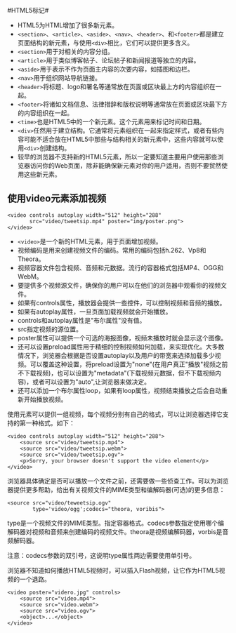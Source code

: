 #HTML5标记#
- HTML5为HTML增加了很多新元素。
- `<section>`、`<article>`、`<aside>`、`<nav>`、`<header>`、和`<footer>`都是建立页面结构的新元素，与使用`<div>`相比，它们可以提供更多含义。
- `<section>`用于对相关的内容分组。
- `<article>`用于类似博客帖子、论坛帖子和新闻报道等独立的内容。
- `<aside>`用于表示不作为页面主内容的次要内容，如插图和边栏。
- `<nav>`用于组织网站导航链接。
- `<header>`将标题、logo和署名等通常放在页面或区块最上方的内容组织在一起。
- `<footer>`将诸如文档信息、法律措辞和版权说明等通常放在页面或区块最下方的内容组织在一起。
- `<time>`也是HTML5中的一个新元素。这个元素用来标记时间和日期。
- `<div>`任然用于建立结构。它通常将元素组织在一起来指定样式，或者有些内容可能不适合放在HTML5中那些与结构相关的新元素中，这些内容就可以使用`<div>`创建结构。
- 较早的浏览器不支持新的HTML5元素，所以一定要知道主要用户使用那些浏览器访问你的Web页面，除非能确保新元素对你的用户适用，否则不要贸然使用这些新元素。

## 使用video元素添加视频 ##
	<video controls autoplay width="512" height="288"
		   src="video/tweetsip.mp4" poster="img/poster.png">
	</video>
- `<video>`是一个新的HTML元素，用于页面增加视频。
- 视频编码是用来创建视频文件的编码。常用的编码包括h.262、Vp8和Theora。
- 视频容器文件包含视频、音频和元数据。流行的容器格式包括MP4、OGG和WebM。
- 要提供多个视频源文件，确保你的用户可以在他们的浏览器中观看你的视频文件。
- 如果有controls属性，播放器会提供一些控件，可以控制视频和音频的播放。
- 如果有autoplay属性，一旦页面加载视频就会开始播放。
- controls和autoplay属性是"布尔属性"没有值。
- src指定视频的源位置。
- poster属性可以提供一个可选的海报图像，视频未播放时就会显示这个图像。
- 还可以设置preload属性用于精细的控制视频如何加载，来实现优化。大多数情况下，浏览器会根据是否设置autoplay以及用户的带宽来选择加载多少视频。可以覆盖这种设置，将preload设置为"none"(在用户真正"播放"视频之前不下载视频)，也可以设置为"metadata"(下载视频元数据，但不下载视频内容)，或者可以设置为"auto",让浏览器来做决定。
- 还可以添加一个布尔属性loop，如果有loop属性，视频结束播放之后会自动重新开始播放视频。

使用<source>元素可以提供一组视频，每个视频分别有自己的格式，可以让浏览器选择它支持的第一种格式。如下：

	<video controls autoplay width="512" height="288">
		<source src="video/tweetsip.mp4">
		<source src="video/tweetsip.webm">
		<source src="video/tweetsip.ogv">
		<p>Sorry, your browser doesn't support the video element</p>
	</video>

浏览器具体确定是否可以播放一个文件之前，还需要做一些侦查工作。可以为浏览器提供更多帮助，给出有关视频文件的MIME类型和编解码器(可选)的更多信息：

	<source src="video/teweetsip.ogv" 
			type='video/ogg';codecs="theora, voribis">
type是一个视频文件的MIME类型。指定容器格式。codecs参数指定使用哪个编解码器对视频和音频来创建编码的视频文件。theora是视频编解码器，vorbis是音频解码器。

注意：codecs参数的双引号，这说明type属性两边需要使用单引号。

浏览器不知道如何播放HTML5视频时，可以插入Flash视频，让它作为HTML5视频的一个退路。

	<video poster="videro.jpg" controls>
		<source src="video.mp4">
		<source src="video.webm">
		<source src="video.ogv">
		<object>...</object>	
	</video>